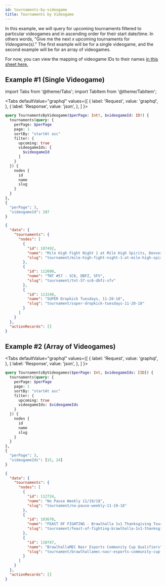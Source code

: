 ```yaml
---
id: tournaments-by-videogame
title: Tournaments by Videogame
---
```


In this example, we will query for upcoming tournaments filtered to particular videogames and in ascending order for their start date/time.
In others words, "Give me the next _x_ upcoming tournaments for _Videogame(s)_."
The first example will be for a single videogame,
and the second example will be for an array of videogames.

For now, you can view the mapping of videogame IDs to their names <a href="https://docs.google.com/spreadsheets/d/1l-mcho90yDq4TWD-Y9A22oqFXGo8-gBDJP0eTmRpTaQ/edit?usp=sharing" target="_blank">in this sheet here.</a>

## Example #1 (Single Videogame)

import Tabs from '@theme/Tabs';
import TabItem from '@theme/TabItem';

<Tabs
defaultValue="graphql"
values={[
{ label: 'Request', value: 'graphql', },
{ label: 'Response', value: 'json', },
]
}>
<TabItem value="graphql">

```graphql
query TournamentsByVideogame($perPage: Int!, $videogameId: ID!) {
  tournaments(query: {
    perPage: $perPage
    page: 1
    sortBy: "startAt asc"
    filter: {
      upcoming: true
      videogameIds: [
        $videogameId
      ]
    }
  }) {
    nodes {
      id
      name
      slug
    }
  }
},
{
  "perPage": 3,
  "videogameId": 287
}
```

</TabItem>

<TabItem value="json">

```json
{
  "data": {
    "tournaments": {
      "nodes": [
        {
          "id": 107492,
          "name": "Mile High Fight Night 1 at Mile High Spirits, Denver",
          "slug": "tournament/mile-high-fight-night-1-at-mile-high-spirits-denver"
        },
        {
          "id": 112600,
          "name": "TNT #57 - SC6, DBFZ, SFV",
          "slug": "tournament/tnt-57-sc6-dbfz-sfv"
        },
        {
          "id": 113248,
          "name": "SUPER Dropkick Tuesdays, 11-20-18",
          "slug": "tournament/super-dropkick-tuesdays-11-20-18"
        }
      ]
    }
  },
  "actionRecords": []
}
```

</TabItem>
</Tabs>

## Example #2 (Array of Videogames)

<Tabs
defaultValue="graphql"
values={[
{ label: 'Request', value: 'graphql', },
{ label: 'Response', value: 'json', },
]
}>
<TabItem value="graphql">

```graphql
query TournamentsByVideogames($perPage: Int, $videogameIds: [ID]) {
  tournaments(query: {
    perPage: $perPage
    page: 1
    sortBy: "startAt asc"
    filter: {
      upcoming: true
      videogameIds: $videogameIds
    }
  }) {
    nodes {
      id
      name
      slug
    }
  }
},
{
  "perPage": 3,
  "videogameIds": [15, 24]
}
```

</TabItem>

<TabItem value="json">

```json
{
  "data": {
    "tournaments": {
      "nodes": [
        {
          "id": 112724,
          "name": "No Pause Weekly 11/19/18",
          "slug": "tournament/no-pause-weekly-11-19-18"
        },
        {
          "id": 103670,
          "name": "FEAST OF FIGHTING - Brawlhalla 1v1 Thanksgiving Tourney!",
          "slug": "tournament/feast-of-fighting-brawlhalla-1v1-thanksgiving-tourney"
        },
        {
          "id": 110747,
          "name": "BrawlhallaMEC Nasr Esports Community Cup Qualifiers",
          "slug": "tournament/brawlhallamec-nasr-esports-community-cup-qualifiers"
        }
      ]
    }
  },
  "actionRecords": []
}
```

</TabItem>
</Tabs>
